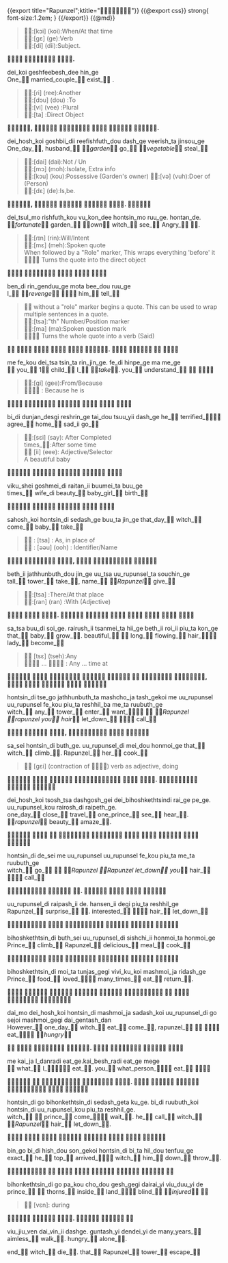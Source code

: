 {{export title="Rapunzel";ktitle=""}}
{{@export css}}
strong{
	font-size:1.2em;
}
{{/export}}
{{@md}}


> :[kɔi] (koi):When/At that time    
> :[gɛ] (ge):Verb    
> :[di] (dii):Subject.    

**  .**

dei_koi geshfeebesh_dee hin_ge    
One_ married_couple_ exist_ .    

> :[ɾi] (ree):Another    
> :[dɔu] (dou) :To    
> :[vi] (vee) :Plural    
> :[ta] :Direct Object    

**,     .**

dei_hosh_koi goshbii_dii reefishfuth_dou dash_ge veerish_ta jinsou_ge    
One_day_, husband_ _garden_ go_ _vegetable_ steal_    

> :[dai] (dai):Not / Un    
> :[mɔ] (moh):Isolate, Extra info    
> :[kɔu] (kou):Possessive (Garden's owner)
> :[və] (vuh):Doer of (Person)    
> :[dɛ] (de):Is,be.    

**,    . **

dei_tsul_mo rishfuth_kou vu_kon_dee hontsin_mo ruu_ge. hontan_de.    
_fortunate_ garden_ _own_ witch_ see_ Angry_ .

> :[ɾɪn] (rin):Will/Intent    
> :[mɛ] (meh):Spoken quote    
> When followed by a "Role" marker, This wraps everything 'before' it    
>  Turns the quote into the direct object

**    **

ben_di rin_genduu_ge mota bee_dou ruu_ge    
I_ _revenge_  him_ tell_

>  without a "role" marker begins a quote.
> This can be used to wrap multiple sentences in a quote.    
> :[tsa]:"th" Number/Position marker    
> :[ma] (ma):Spoken question mark    
>  Turns the whole quote into a verb (Said)

**     .    **

me fe_kou dei_tsa tsin_ta rin_jin_ge. fe_di hinpe_ge ma me_ge    
 you_ 1 child_ I_ _take_. you_ understand_      

> :[gi] (gee):From/Because    
>  : Because he is    

**     **

bi_di dunjan_desgi reshrin_ge tai_dou  tsuu_yii dash_ge
he_ terrified_ agree_ home_ sad_ii go_    

> :[sɛi] (say): After Completed    
> times_:After some time    
>  [ii] (eee): Adjective/Selector    
> A beautiful baby    

**    **

viku_shei goshmei_di raitan_ii buumei_ta buu_ge    
times_ wife_di beauty_ baby_girl_ birth_    

**    **

sahosh_koi hontsin_di sedash_ge buu_ta jin_ge
that_day_ witch_ come_ baby_ take_    

>  : [tsa] : As, in place of    
>  : [əəu] (ooh) : Identifier/Name

**  ,   **

beth_ii jathhunbuth_dou jin_ge uu_tsa uu_rupunsel_ta souchin_ge    
tall_ tower_ take_, name_ _Rapunzel_ give_

> :[tsa]  :There/At that place    
> :[ɾan] (ran) :With (Adjective)

**  .       **

sa_tsa buu_di soi_ge. rairush_ii tsanmei_ta hii_ge beth_ii roi_ii piu_ta kon_ge    
that_ baby_ grow_. beautiful_  long_ flowing_ hair_ lady_ become_

>  [tsɛ] (tseh):Any    
>  ...  : Any ... time at

**       ,      **

hontsin_di tse_go jathhunbuth_ta mashcho_ja tash_gekoi me uu_rupunsel uu_rupunsel fe_kou piu_ta reshhil_ba me_ta ruubuth_ge    
witch_ any_ tower_ enter_ want_  _Rapunzel _rapunzel  you_ hair_ let_down_  call_    

**  ,   **

sa_sei hontsin_di buth_ge. uu_rupunsel_di mei_dou honmoi_ge
that_ witch_ climb_. Rapunzel_ her_ cook_    

> [gɛi] (contraction of ) verb as adjective, doing

**     .   **

dei_hosh_koi tsosh_tsa dashgosh_gei dei_bihoshkethtsindi rai_ge pe_ge. uu_rupunsel_kou rairosh_di raipeth_ge.    
one_day_ close_ travel_ one_prince_ see_ hear_. _rapunzel_ beauty_ amaze_.

**         **

hontsin_di de_sei me uu_rupunsel uu_rupunsel fe_kou piu_ta me_ta ruubuth_ge    
witch_ go_  _Rapunzel _Rapunzel let_down_ you_ hair_  call_    

**  .    **

uu_rupunsel_di raipash_ii de. hansen_ii degi piu_ta reshhil_ge    
Rapunzel_ surprise_ . interested_  hair_ let_down_    

**     **

bihoshkethtsin_di buth_sei uu_rupunsel_di sishchi_ii honmoi_ta honmoi_ge
Prince_ climb_ Rapunzel_ delicious_ meal_ cook_    

**     **

bihoshkethtsin_di moi_ta tunjas_gegi vivi_ku_koi mashmoi_ja ridash_ge    
Prince_ food_ loved_ many_times_ eat_ return_.    

**         **

dai_mo dei_hosh_koi hontsin_di mashmoi_ja sadash_koi uu_rupunsel_di go sejoi mashmoi_gegi dai_gentash_dan    
However_ one_day_ witch_ eat_ come_, rapunzel_   eat_ _hungry_    

**   .    **

me kai_ja I_danradi eat_ge.kai_besh_radi eat_ge mege    
 what_ I_ eat_. you_ what_person_ eat_ 

**    .      **

hontsin_di go bihonkethtsin_di sedash_geta ku_ge. bi_di ruubuth_koi hontsin_di uu_rupunsel_kou piu_ta reshhil_ge.    
witch_  prince_ come_ wait_. he_ call_ witch_ _Rapunzel_ hair_ let_down_.

**       **

bin_go bi_di hish_dou son_gekoi hontsin_di bi_ta hil_dou tenfuu_ge    
exact_ he_ top_ arrived_ witch_ him_ down_ throw_.

**       **

bihonkethtsin_di go pa_kou cho_dou gesh_gegi dairai_yi viu_duu_yi de    
prince_  thorns_ inside_ land_ blind_ _injured_ 

>  [vɛn]: during

**  .   **

viu_jiu_ven dai_vin_ii dashge. guntash_yi dendei_yi de
many_years_ aimless_ walk_. hungry_ alone_.

end_ witch_ die_. that_ Rapunzel_ tower_ escape_
